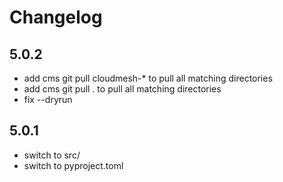 # Changelog

## 5.0.2

* add cms git pull cloudmesh-* to pull all matching directories
* add cms git pull . to pull all matching directories
* fix --dryrun

## 5.0.1

* switch to src/
* switch to pyproject.toml